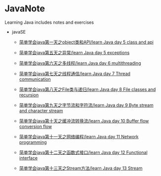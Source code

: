 # JavaNote
Learning Java includes notes and exercises

* javaSE
  * [简单学会java第一天之object类和API/learn Java day 5 class and api](./02_javase/02_day01Object类.md)

  * [简单学会java第五天之异常/learn Java day 5 exceptions](./02_javase/02_day05Exception.md)
  
  * [简单学会java第六天之多线程/learn Java day 6 multithreading](./02_javase/02_day06多线程与同步.md)
  
  * [简单学会java第七天之线程通信/learn Java day 7 Thread communication](./02_javase/02_day07线程通信与线程池.md)
  
  * [简单学会java第八天之File类与递归/learn Java day 8 File classes and recursion](./02_javase/02_day08File类与递归.md)
  
  * [简单学会java第九天之字节流和字符流/learn Java day 9 Byte stream and character stream](./02_javase/02_day09字节流和字符流.md)
  
  * [简单学会java第十天之缓冲流转换流/learn Java day 10 Buffer flow conversion flow](./02_javase/02_day10缓冲流转换流序列化.md)
  
  * [简单学会java第十一天之网络编程/learn Java day 11 Network programming](./02_javase/02_day11网络编程.md)
  
  * [简单学会java第十二天之函数式接口/learn Java day 12 Functional interface](./02_javase/02_day12函数式接口.md)
  
  * [简单学会java第十三天之Stream方法/learn Java day 13 Stream](./02_javase/02_day13Stream和方法引用.md)
